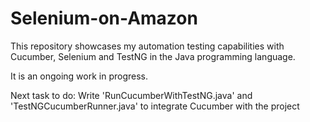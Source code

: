 # Selenium-on-Amazon
This repository showcases my automation testing capabilities with Cucumber, Selenium and TestNG in the Java programming language. 

It is an ongoing work in progress.

Next task to do: Write 'RunCucumberWithTestNG.java' and 'TestNGCucumberRunner.java' to integrate Cucumber with the project
